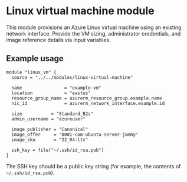 # Linux virtual machine module

This module provisions an Azure Linux virtual machine using an existing network interface. Provide the VM sizing, administrator credentials, and image reference details via input variables.

## Example usage

```hcl
module "linux_vm" {
  source = "../../modules/linux-virtual-machine"

  name                = "example-vm"
  location            = "eastus"
  resource_group_name = azurerm_resource_group.example.name
  nic_id              = azurerm_network_interface.example.id

  size           = "Standard_B2s"
  admin_username = "azureuser"

  image_publisher = "Canonical"
  image_offer     = "0001-com-ubuntu-server-jammy"
  image_sku       = "22_04-lts"

  ssh_key = file("~/.ssh/id_rsa.pub")
}
```

The SSH key should be a public key string (for example, the contents of `~/.ssh/id_rsa.pub`).
